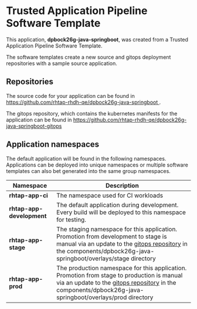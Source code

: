 # Trusted Application Pipeline Software Template

This application, **dpbock26g-java-springboot**, was created from a Trusted Application Pipeline Software Template.

The software templates create a new source and gitops deployment repositories with a sample source application. 

## Repositories

The source code for your application can be found in [https://github.com/rhtap-rhdh-qe/dpbock26g-java-springboot ](https://github.com/rhtap-rhdh-qe/dpbock26g-java-springboot ).
 
The gitops repository, which contains the kubernetes manifests for the application can be found in 
[https://github.com/rhtap-rhdh-qe/dpbock26g-java-springboot-gitops ](https://github.com/rhtap-rhdh-qe/dpbock26g-java-springboot-gitops ) 

## Application namespaces 

The default application will be found in the following namespaces. Applications can be deployed into unique namespaces or multiple software templates can also bet generated into the same group namespaces.  

|  Namespace   |  Description   |  
| -------- | -------- |
| **rhtap-app-ci** | The namespace used for CI workloads |
| **rhtap-app-development** | The default application during development. Every build will be deployed to this namespace for testing. |
| **rhtap-app-stage** | The staging namespace for this application. Promotion from development to stage is manual via an update to the [gitops repository](https://github.com/rhtap-rhdh-qe/dpbock26g-java-springboot-gitops ) in the components/dpbock26g-java-springboot/overlays/stage directory |
| **rhtap-app-prod** | The production namespace for this application. Promotion from stage to production is manual via an update to the [gitops repository](https://github.com/rhtap-rhdh-qe/dpbock26g-java-springboot-gitops ) in the components/dpbock26g-java-springboot/overlays/prod directory |